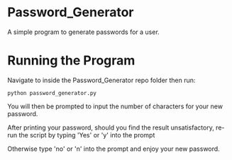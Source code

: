 # Password_Generator
A simple program to generate passwords for a user. 

# Running the Program 

Navigate to inside the Password_Generator repo folder then run: 

```
python password_generator.py 

```
You will then be prompted to input the number of characters for your new password. 

After printing your password, should you find the result unsatisfactory, re-run the script
by typing 'Yes' or 'y' into the prompt 

Otherwise type 'no' or 'n' into the prompt and enjoy your new password. 
